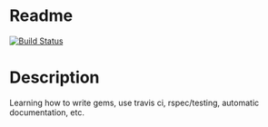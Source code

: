 # Readme

[![Build Status](https://travis-ci.org/spenserpothier/gems01.svg?branch=master)](https://travis-ci.org/spenserpothier/gems01)

# Description

Learning how to write gems, use travis ci, rspec/testing, automatic documentation, etc.
